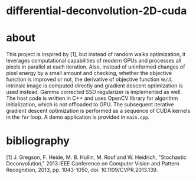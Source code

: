 # differential-deconvolution-2D-cuda

# about

This project is inspired by [1], but instead of random walks optimization, it leverages computational capabilities of modern GPUs and processes all pixels in parallel at each iteration. Also, instead of uninformed changes of pixel energy by a small amount and checking, whether the objective function is improved or not, the derivative of objective function w.r.t. intrinsic image is computed directly and gradient descent optimization is used instead. Gamma corrected SSD regularizer is implemented as well. The host code is written in C++ and uses OpenCV library for algorithm initialization, which is not offloaded to GPU. The subsequent iterative gradient descent optimization is performed as a sequence of CUDA kernels in the `for` loop. A demo application is provided in `main.cpp`.

# bibliography

[1] J. Gregson, F. Heide, M. B. Hullin, M. Rouf and W. Heidrich, "Stochastic Deconvolution," 2013 IEEE Conference on Computer Vision and Pattern Recognition, 2013, pp. 1043-1050, doi: 10.1109/CVPR.2013.139.
